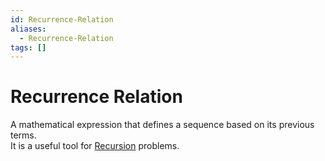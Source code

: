 ```yaml
---
id: Recurrence-Relation
aliases:
  - Recurrence-Relation
tags: []
---
```


# Recurrence Relation
A mathematical expression that defines a sequence based on its previous terms.  
It is a useful tool for [Recursion](./Recursion.md) problems. 


